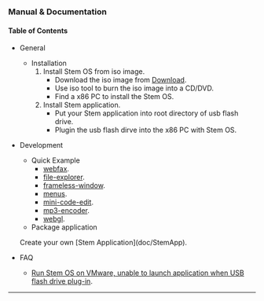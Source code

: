 
### Manual & Documentation


#### Table of Contents


* General
	- Installation
		1. Install Stem OS from iso image.
			- Download the iso image from [Download](http://sourceforge.net/projects/stemos/files/latest/download).
			- Use iso tool to burn the iso image into a CD/DVD.
			- Find a x86 PC to install the Stem OS.
		2. Install Stem application.
			- Put your Stem application into root directory of usb flash drive.
			- Plugin the usb flash dirve into the x86 PC with Stem OS.
		
* Development
	- Quick Example
		- [webfax](doc/webfax).
		- [file-explorer](doc/file-explorer).
		- [frameless-window](doc/frameless-window).
		- [menus](doc/menus).
		- [mini-code-edit](doc/mini-code-edit).
		- [mp3-encoder](doc/mp3-encoder).
		- [webgl](doc/webgl).
	- Package application
	<p>Create your own [Stem Application](doc/StemApp). </p>

* FAQ
	- [Run Stem OS on VMware, unable to launch application when USB flash drive plug-in](doc/vmware-unable-app).
	
----
